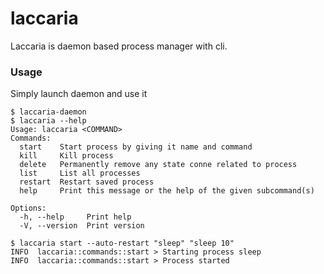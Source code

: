 # laccaria
Laccaria is daemon based process manager with cli. 
### Usage
Simply launch daemon and use it
```
$ laccaria-daemon
$ laccaria --help
Usage: laccaria <COMMAND>
Commands:
  start    Start process by giving it name and command
  kill     Kill process
  delete   Permanently remove any state conne related to process
  list     List all processes
  restart  Restart saved process
  help     Print this message or the help of the given subcommand(s)

Options:
  -h, --help     Print help
  -V, --version  Print version

$ laccaria start --auto-restart "sleep" "sleep 10"
INFO  laccaria::commands::start > Starting process sleep
INFO  laccaria::commands::start > Process started
```
